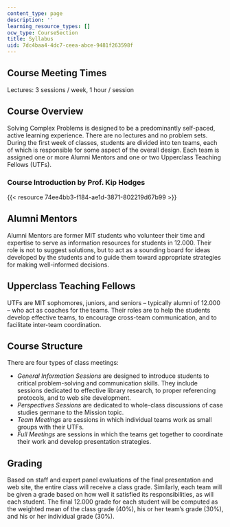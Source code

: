 ```yaml
---
content_type: page
description: ''
learning_resource_types: []
ocw_type: CourseSection
title: Syllabus
uid: 7dc4baa4-4dc7-ceea-abce-9481f263598f
---
```


Course Meeting Times
--------------------

Lectures: 3 sessions / week, 1 hour / session

Course Overview
---------------

Solving Complex Problems is designed to be a predominantly self-paced, active learning experience. There are no lectures and no problem sets. During the first week of classes, students are divided into ten teams, each of which is responsible for some aspect of the overall design. Each team is assigned one or more Alumni Mentors and one or two Upperclass Teaching Fellows (UTFs).

### Course Introduction by Prof. Kip Hodges

{{< resource 74ee4bb3-f184-ae1d-3871-802219d67b99 >}}

Alumni Mentors
--------------

Alumni Mentors are former MIT students who volunteer their time and expertise to serve as information resources for students in 12.000. Their role is not to suggest solutions, but to act as a sounding board for ideas developed by the students and to guide them toward appropriate strategies for making well-informed decisions.

Upperclass Teaching Fellows
---------------------------

UTFs are MIT sophomores, juniors, and seniors – typically alumni of 12.000 – who act as coaches for the teams. Their roles are to help the students develop effective teams, to encourage cross-team communication, and to facilitate inter-team coordination.

Course Structure
----------------

There are four types of class meetings:

*   _General Information Sessions_ are designed to introduce students to critical problem-solving and communication skills. They include sessions dedicated to effective library research, to proper referencing protocols, and to web site development.
*   _Perspectives Sessions_ are dedicated to whole-class discussions of case studies germane to the Mission topic.
*   _Team Meetings_ are sessions in which individual teams work as small groups with their UTFs.
*   _Full Meetings_ are sessions in which the teams get together to coordinate their work and develop presentation strategies.

Grading
-------

Based on staff and expert panel evaluations of the final presentation and web site, the entire class will receive a class grade. Similarly, each team will be given a grade based on how well it satisfied its responsibilities, as will each student. The final 12.000 grade for each student will be computed as the weighted mean of the class grade (40%), his or her team’s grade (30%), and his or her individual grade (30%).
